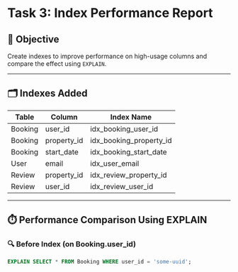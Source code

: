 # Task 3: Index Performance Report

## 🎯 Objective

Create indexes to improve performance on high-usage columns and compare the effect using `EXPLAIN`.

---

## 🗂️ Indexes Added

| Table     | Column           | Index Name               |
|-----------|------------------|--------------------------|
| Booking   | user_id          | idx_booking_user_id      |
| Booking   | property_id      | idx_booking_property_id  |
| Booking   | start_date       | idx_booking_start_date   |
| User      | email            | idx_user_email           |
| Review    | property_id      | idx_review_property_id   |
| Review    | user_id          | idx_review_user_id       |

---

## ⏱️ Performance Comparison Using EXPLAIN

### 🔍 Before Index (on Booking.user_id)

```sql
EXPLAIN SELECT * FROM Booking WHERE user_id = 'some-uuid';